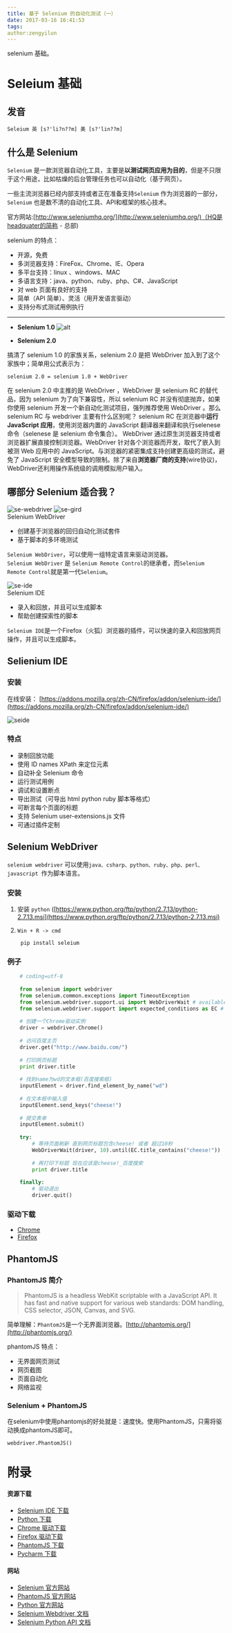 ```yaml
---
title: 基于 Selenium 的自动化测试（一）
date: 2017-03-16 16:41:53
tags:
author:zengyilun
---
```

selenium 基础。

<!-- more -->

# Seleium 基础

## 发音

  `Seleium 英 [s?'li?n??m] 美 [s?'lin??m]`
  
## 什么是 Selenium

`Selenium` 是一款浏览器自动化工具，主要是**以测试网页应用为目的**，但是不只限于这个用途，比如枯燥的后台管理任务也可以自动化（基于网页）。

一些主流浏览器已经内部支持或者正在准备支持`Selenium` 作为浏览器的一部分，`Selenium` 也是数不清的自动化工具、API和框架的核心技术。

官方网站:[http://www.seleniumhq.org/](http://www.seleniumhq.org/)（HQ是headquater的简称 - 总部)

selenium 的特点：
+ 开源，免费
+ 多浏览器支持：FireFox、Chrome、IE、Opera
+ 多平台支持：linux 、windows、MAC
+ 多语言支持：java、python、ruby、php、C#、JavaScript
+ 对 web 页面有良好的支持
+ 简单（API 简单）、灵活（用开发语言驱动）
+ 支持分布式测试用例执行
---
+ **Selenium 1.0**
![alt](http://note.youdao.com/yws/api/personal/file/182FB56BDCEC42689BAD333B9E5E8A8F?method=download&shareKey=505e7160f840d4cf5d841fc1285bd79f)

+ **Selenium 2.0**  

搞清了 selenium 1.0 的家族关系，selenium 2.0 是把 WebDriver 加入到了这个家族中；简单用公式表示为：
    
    selenium 2.0 = selenium 1.0 + WebDriver

在 selenium 2.0 中主推的是 WebDriver ，WebDriver 是 selenium RC 的替代品，因为 selenium 为了向下兼容性，所以 selenium RC 并没有彻底抛弃，如果你使用 selenium 开发一个新自动化测试项目，强列推荐使用 WebDriver 。那么 selenium RC 与 webdriver 主要有什么区别呢？
selenium RC 在浏览器中**运行 JavaScript 应用**，使用浏览器内置的 JavaScript 翻译器来翻译和执行selenese 命令（selenese 是 selenium 命令集合）。
WebDriver 通过原生浏览器支持或者浏览器扩展直接控制浏览器。WebDriver 针对各个浏览器而开发，取代了嵌入到被测 Web 应用中的 JavaScript。与浏览器的紧密集成支持创建更高级的测试，避免了
JavaScript 安全模型导致的限制。除了来自**浏览器厂商的支持**(wire协议)，WebDriver还利用操作系统级的调用模拟用户输入。

## 哪部分 Selenium 适合我？

![se-webdriver](http://www.seleniumhq.org/images/selenium-logo.png)
![se-gird](http://www.seleniumhq.org/images/selenium-grid-logo.png)    
Selenium WebDriver  

+ 创建基于浏览器的回归自动化测试套件
+ 基于脚本的多环境测试

`Selenium WebDriver`，可以使用一组特定语言来驱动浏览器。  
`Selenium WebDriver` 是 `Selenium Remote Control`的继承者，而`Selenium Remote Control`就是第一代`Selenium`。

![se-ide](http://www.seleniumhq.org/images/selenium-ide-logo.png)  
Selenium IDE
+ 录入和回放，并且可以生成脚本
+ 帮助创建探索性的脚本

`Selenium IDE`是一个Firefox（火狐）浏览器的插件，可以快速的录入和回放网页操作，并且可以生成脚本。

## Selienium IDE
    
### 安装

在线安装： [https://addons.mozilla.org/zh-CN/firefox/addon/selenium-ide/](https://addons.mozilla.org/zh-CN/firefox/addon/selenium-ide/)

![seide](http://note.youdao.com/yws/api/personal/file/69FDBAE160D045619190D3865D0C2318?method=download&shareKey=6c008d99689b6cf6f4ca8c6916a8fa8d)

### 特点

+ 录制回放功能
+ 使用 ID names XPath 来定位元素
+ 自动补全 Selenium 命令
+ 运行测试用例
+ 调试和设置断点
+ 导出测试（可导出 html python ruby 脚本等格式）
+ 可断言每个页面的标题
+ 支持 Selenium user-extensions.js 文件
+ 可通过插件定制

## Selenium WebDriver

`selenium webdriver` 可以使用`java、csharp、python、ruby、php、perl、javascript `作为脚本语言。

### 安装

1. 安装 `python` ([https://www.python.org/ftp/python/2.7.13/python-2.7.13.msi](https://www.python.org/ftp/python/2.7.13/python-2.7.13.msi)
2. `Win + R -> cmd`
    
        pip install seleium

### 例子

```python
    # coding=utf-8
    
    from selenium import webdriver
    from selenium.common.exceptions import TimeoutException
    from selenium.webdriver.support.ui import WebDriverWait # available since 2.4.0
    from selenium.webdriver.support import expected_conditions as EC # available since 2.26.0
    
    # 创建一个Chrome驱动实例
    driver = webdriver.Chrome()
    
    # 访问百度主页
    driver.get("http://www.baidu.com/")
    
    # 打印网页标题
    print driver.title
    
    # 找到name为wd的文本框(百度搜索框)
    inputElement = driver.find_element_by_name("wd")
    
    # 在文本框中输入值
    inputElement.send_keys("cheese!")
    
    # 提交表单
    inputElement.submit()
    
    try:
        # 等待页面刷新 直到网页标题包含cheese! 或者 超过10秒
        WebDriverWait(driver, 10).until(EC.title_contains("cheese!"))
    
        # 再打印下标题 现在应该是cheese!_百度搜索
        print driver.title
    
    finally:
        # 驱动退出
        driver.quit()
```
        
### 驱动下载

+  [Chrome](https://chromedriver.storage.googleapis.com/2.28/chromedriver_win32.zip)
+  [Firefox](https://github.com/mozilla/geckodriver/releases/download/v0.15.0/geckodriver-v0.15.0-win64.zip)

## PhantomJS

### PhantomJS 简介

>PhantomJS is a headless WebKit scriptable with a JavaScript API. It has fast and native support for various web standards: DOM handling, CSS selector, JSON, Canvas, and SVG.

简单理解：`PhantomJS`是一个无界面浏览器。[http://phantomjs.org/](http://phantomjs.org/)

phantomJS 特点：

+ 无界面网页测试
+ 网页截图
+ 页面自动化
+ 网络监视

### Selenium + PhantomJS

在selenium中使用phantomjs的好处就是：速度快。使用PhantomJS，只需将驱动换成phantomJS即可。

    webdriver.PhantomJS()
    
# 附录

#### 资源下载

+ [Selenium IDE 下载](https://addons.mozilla.org/zh-CN/firefox/addon/selenium-ide/)
+ [Python 下载](https://www.python.org/ftp/python/2.7.13/python-2.7.13.msi)
+ [Chrome 驱动下载](https://chromedriver.storage.googleapis.com/2.28/chromedriver_win32.zip)
+ [Firefox 驱动下载](https://github.com/mozilla/geckodriver/releases/download/v0.15.0/geckodriver-v0.15.0-win64.zip)
+ [PhantomJS 下载](https://bitbucket.org/ariya/phantomjs/downloads/phantomjs-2.1.1-windows.zip)
+ [Pycharm 下载](https://www.jetbrains.com/pycharm/download)

#### 网站

+ [Selenium 官方网站](http://www.seleniumhq.org)
+ [PhantomJS 官方网站](http://phantomjs.org/)
+ [Python 官方网站](https://www.python.org/)
+ [Selenium Webdriver 文档](http://www.seleniumhq.org/docs/03_webdriver.jsp)
+ [Selenium Python API 文档](http://seleniumhq.github.io/selenium/docs/api/py/index.html)

